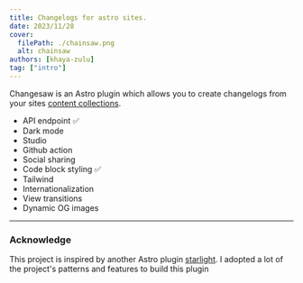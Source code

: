 ```yaml
---
title: Changelogs for astro sites.
date: 2023/11/28
cover:
  filePath: ./chainsaw.png
  alt: chainsaw
authors: [khaya-zulu]
tag: ["intro"]
---
```


Changesaw is an Astro plugin which allows you to create changelogs from your sites [content collections](https://docs.astro.build/en/guides/content-collections/).

- API endpoint ✅
- Dark mode
- Studio
- Github action
- Social sharing
- Code block styling ✅
- Tailwind
- Internationalization
- View transitions
- Dynamic OG images

---

### Acknowledge

This project is inspired by another Astro plugin [starlight](https://starlight.astro.build/). I adopted a lot of the project's patterns and features to build this plugin

